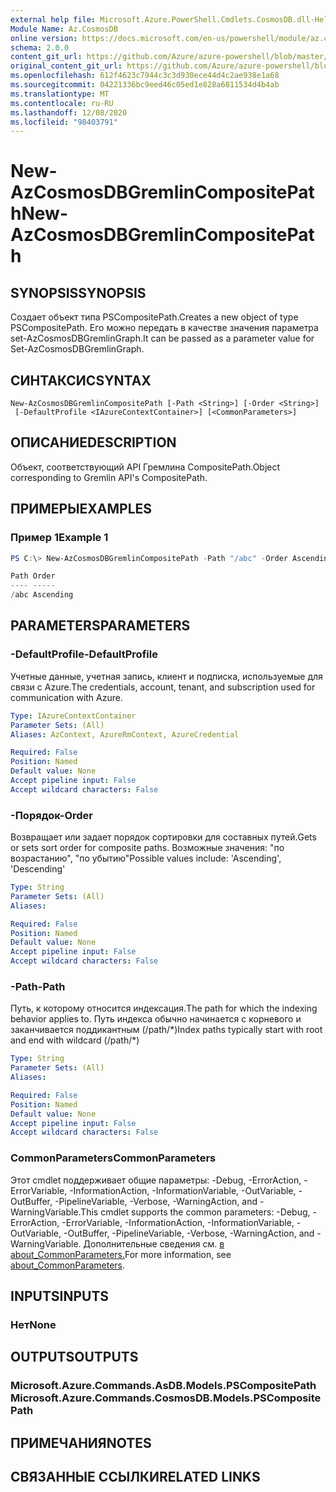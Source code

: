 ```yaml
---
external help file: Microsoft.Azure.PowerShell.Cmdlets.CosmosDB.dll-Help.xml
Module Name: Az.CosmosDB
online version: https://docs.microsoft.com/en-us/powershell/module/az.cosmosdb/new-azcosmosdbgremlincompositepath
schema: 2.0.0
content_git_url: https://github.com/Azure/azure-powershell/blob/master/src/CosmosDB/CosmosDB/help/New-AzCosmosDBGremlinCompositePath.md
original_content_git_url: https://github.com/Azure/azure-powershell/blob/master/src/CosmosDB/CosmosDB/help/New-AzCosmosDBGremlinCompositePath.md
ms.openlocfilehash: 612f4623c7944c3c3d930ece44d4c2ae938e1a68
ms.sourcegitcommit: 04221336bc9eed46c05ed1e828a6811534d4b4ab
ms.translationtype: MT
ms.contentlocale: ru-RU
ms.lasthandoff: 12/08/2020
ms.locfileid: "98403791"
---
```

# <span data-ttu-id="d1908-101">New-AzCosmosDBGremlinCompositePath</span><span class="sxs-lookup"><span data-stu-id="d1908-101">New-AzCosmosDBGremlinCompositePath</span></span>

## <span data-ttu-id="d1908-102">SYNOPSIS</span><span class="sxs-lookup"><span data-stu-id="d1908-102">SYNOPSIS</span></span>
<span data-ttu-id="d1908-103">Создает объект типа PSCompositePath.</span><span class="sxs-lookup"><span data-stu-id="d1908-103">Creates a new object of type PSCompositePath.</span></span> <span data-ttu-id="d1908-104">Его можно передать в качестве значения параметра set-AzCosmosDBGremlinGraph.</span><span class="sxs-lookup"><span data-stu-id="d1908-104">It can be passed as a parameter value for Set-AzCosmosDBGremlinGraph.</span></span>

## <span data-ttu-id="d1908-105">СИНТАКСИС</span><span class="sxs-lookup"><span data-stu-id="d1908-105">SYNTAX</span></span>

```
New-AzCosmosDBGremlinCompositePath [-Path <String>] [-Order <String>]
 [-DefaultProfile <IAzureContextContainer>] [<CommonParameters>]
```

## <span data-ttu-id="d1908-106">ОПИСАНИЕ</span><span class="sxs-lookup"><span data-stu-id="d1908-106">DESCRIPTION</span></span>
<span data-ttu-id="d1908-107">Объект, соответствующий API Гремлина CompositePath.</span><span class="sxs-lookup"><span data-stu-id="d1908-107">Object corresponding to Gremlin API's CompositePath.</span></span>

## <span data-ttu-id="d1908-108">ПРИМЕРЫ</span><span class="sxs-lookup"><span data-stu-id="d1908-108">EXAMPLES</span></span>

### <span data-ttu-id="d1908-109">Пример 1</span><span class="sxs-lookup"><span data-stu-id="d1908-109">Example 1</span></span>
```powershell
PS C:\> New-AzCosmosDBGremlinCompositePath -Path "/abc" -Order Ascending

Path Order
---- -----
/abc Ascending
```

## <span data-ttu-id="d1908-110">PARAMETERS</span><span class="sxs-lookup"><span data-stu-id="d1908-110">PARAMETERS</span></span>

### <span data-ttu-id="d1908-111">-DefaultProfile</span><span class="sxs-lookup"><span data-stu-id="d1908-111">-DefaultProfile</span></span>
<span data-ttu-id="d1908-112">Учетные данные, учетная запись, клиент и подписка, используемые для связи с Azure.</span><span class="sxs-lookup"><span data-stu-id="d1908-112">The credentials, account, tenant, and subscription used for communication with Azure.</span></span>

```yaml
Type: IAzureContextContainer
Parameter Sets: (All)
Aliases: AzContext, AzureRmContext, AzureCredential

Required: False
Position: Named
Default value: None
Accept pipeline input: False
Accept wildcard characters: False
```

### <span data-ttu-id="d1908-113">-Порядок</span><span class="sxs-lookup"><span data-stu-id="d1908-113">-Order</span></span>
<span data-ttu-id="d1908-114">Возвращает или задает порядок сортировки для составных путей.</span><span class="sxs-lookup"><span data-stu-id="d1908-114">Gets or sets sort order for composite paths.</span></span>
<span data-ttu-id="d1908-115">Возможные значения: "по возрастанию", "по убытию"</span><span class="sxs-lookup"><span data-stu-id="d1908-115">Possible values include: 'Ascending', 'Descending'</span></span>

```yaml
Type: String
Parameter Sets: (All)
Aliases:

Required: False
Position: Named
Default value: None
Accept pipeline input: False
Accept wildcard characters: False
```

### <span data-ttu-id="d1908-116">-Path</span><span class="sxs-lookup"><span data-stu-id="d1908-116">-Path</span></span>
<span data-ttu-id="d1908-117">Путь, к которому относится индексация.</span><span class="sxs-lookup"><span data-stu-id="d1908-117">The path for which the indexing behavior applies to.</span></span>
<span data-ttu-id="d1908-118">Путь индекса обычно начинается с корневого и заканчивается поддикантным (/path/\*)</span><span class="sxs-lookup"><span data-stu-id="d1908-118">Index paths typically start with root and end with wildcard (/path/\*)</span></span>

```yaml
Type: String
Parameter Sets: (All)
Aliases:

Required: False
Position: Named
Default value: None
Accept pipeline input: False
Accept wildcard characters: False
```

### <span data-ttu-id="d1908-119">CommonParameters</span><span class="sxs-lookup"><span data-stu-id="d1908-119">CommonParameters</span></span>
<span data-ttu-id="d1908-120">Этот cmdlet поддерживает общие параметры: -Debug, -ErrorAction, -ErrorVariable, -InformationAction, -InformationVariable, -OutVariable, -OutBuffer, -PipelineVariable, -Verbose, -WarningAction, and -WarningVariable.</span><span class="sxs-lookup"><span data-stu-id="d1908-120">This cmdlet supports the common parameters: -Debug, -ErrorAction, -ErrorVariable, -InformationAction, -InformationVariable, -OutVariable, -OutBuffer, -PipelineVariable, -Verbose, -WarningAction, and -WarningVariable.</span></span> <span data-ttu-id="d1908-121">Дополнительные сведения см. [в about_CommonParameters.](http://go.microsoft.com/fwlink/?LinkID=113216)</span><span class="sxs-lookup"><span data-stu-id="d1908-121">For more information, see [about_CommonParameters](http://go.microsoft.com/fwlink/?LinkID=113216).</span></span>

## <span data-ttu-id="d1908-122">INPUTS</span><span class="sxs-lookup"><span data-stu-id="d1908-122">INPUTS</span></span>

### <span data-ttu-id="d1908-123">Нет</span><span class="sxs-lookup"><span data-stu-id="d1908-123">None</span></span>

## <span data-ttu-id="d1908-124">OUTPUTS</span><span class="sxs-lookup"><span data-stu-id="d1908-124">OUTPUTS</span></span>

### <span data-ttu-id="d1908-125">Microsoft.Azure.Commands.АsDB.Models.PSCompositePath</span><span class="sxs-lookup"><span data-stu-id="d1908-125">Microsoft.Azure.Commands.CosmosDB.Models.PSCompositePath</span></span>

## <span data-ttu-id="d1908-126">ПРИМЕЧАНИЯ</span><span class="sxs-lookup"><span data-stu-id="d1908-126">NOTES</span></span>

## <span data-ttu-id="d1908-127">СВЯЗАННЫЕ ССЫЛКИ</span><span class="sxs-lookup"><span data-stu-id="d1908-127">RELATED LINKS</span></span>
